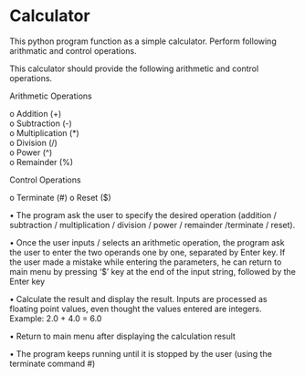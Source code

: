 # Calculator

This python program function as a simple calculator. Perform following arithmatic and control operations.

This calculator should provide the following arithmetic and control operations.

Arithmetic Operations

  o	Addition (+)                 
  o	Subtraction (-)             
  o	Multiplication (*)         
  o	Division (/)                  
  o	Power (^)                    
  o	Remainder (%)

Control Operations

  o	Terminate (#)
  o	Reset ($)


•	The program  ask the user to specify the desired operation (addition / subtraction / multiplication / division / power / remainder /terminate / reset). 

•	Once the user inputs / selects an arithmetic operation, the program ask the user to enter the two operands one by one, separated by Enter key. If the user made a 
  mistake while entering the parameters, he can return to main menu by pressing ‘$’ key at the end of the input string, followed by the Enter key

•	Calculate the result and display the result. Inputs are processed as floating point values, even thought the values entered are integers. Example: 2.0 + 4.0 = 6.0

•	Return to main menu after displaying the calculation result

•	The program keeps running until it is stopped by the user (using the terminate command #)
